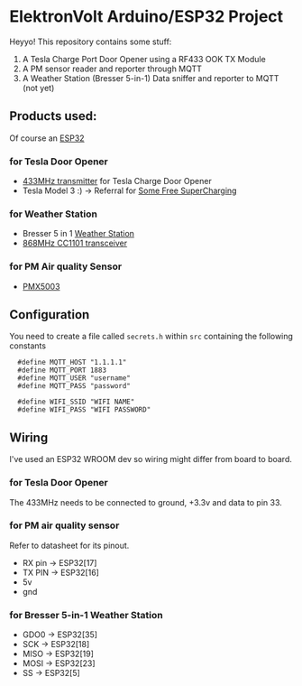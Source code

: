 # ElektronVolt Arduino/ESP32 Project

Heyyo! This repository contains some stuff:

 1. A Tesla Charge Port Door Opener using a RF433 OOK TX Module
 2. A PM sensor reader and reporter through MQTT
 3. A Weather Station (Bresser 5-in-1) Data sniffer and reporter to MQTT (not yet)


## Products used:

Of course an [ESP32](https://amzn.to/2WCQVBx)

### for Tesla Door Opener
 - [433MHz transmitter](https://www.amazon.it/gp/product/B00R2U8OEU) for Tesla Charge Door Opener 
 - Tesla Model 3 :) -> Referral for [Some Free SuperCharging](https://ts.la/andrea74473)

### for Weather Station
 - Bresser 5 in 1 [Weather Station](https://amzn.to/2E2WLWl)
 - [868MHz CC1101 transceiver](https://amzn.to/3eHddbf)

### for PM Air quality Sensor
 - [PMX5003](https://amzn.to/2WCMRkL)

## Configuration


You need to create a file called `secrets.h` within `src` containing the following constants

```
  #define MQTT_HOST "1.1.1.1"
  #define MQTT_PORT 1883
  #define MQTT_USER "username"
  #define MQTT_PASS "password"

  #define WIFI_SSID "WIFI NAME"
  #define WIFI_PASS "WIFI PASSWORD"
```

## Wiring 

I've used an ESP32 WROOM dev so wiring might differ from board to board.

### for Tesla Door Opener

The 433MHz needs to be connected to ground, +3.3v and data to pin 33.

### for PM air quality sensor

Refer to datasheet for its pinout. 

 - RX pin -> ESP32[17]
 - TX PIN -> ESP32[16]
 - 5v
 - gnd

### for Bresser 5-in-1 Weather Station

 - GDO0 -> ESP32[35]
 - SCK -> ESP32[18]
 - MISO -> ESP32[19]
 - MOSI -> ESP32[23]
 - SS -> ESP32[5]